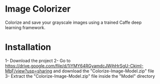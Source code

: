 # Image Colorizer
Colorize and save your grayscale images using a trained Caffe deep learning framework.

# Installation 
1- Download the project
2- Go to https://drive.google.com/file/d/1iYMY64RGyamdcJWjhHrSgU-CkjmI-MbF/view?usp=sharing and download the "Colorize-Image-Model.zip" file
3- Extract the "Colorize-Image-Model.zip" file inside the "Model" directory
